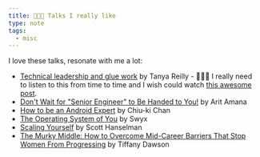 ```yaml
---
title: 👩🏾‍🏫 Talks I really like
type: note
tags:
  - misc
---
```


I love these talks, resonate with me a lot:

- [Technical leadership and glue work](https://www.youtube.com/watch?v=KClAPipnKqw) by Tanya Reilly - 👩🏾‍💻 I really need to listen to this from time to time and I wish could watch [this awesome post](https://noidea.dog/#/impostor/).
- [Don't Wait for "Senior Engineer" to Be Handed to You!](https://www.youtube.com/watch?v=pe5fb4t_JDw) by Arit Amana
- [How to be an Android Expert](https://www.youtube.com/watch?v=IMSY1uH4nT8) by Chiu-ki Chan
- [The Operating System of You](https://www.youtube.com/watch?v=D-Sj6jo4o1I) by Swyx
- [Scaling Yourself](https://www.youtube.com/watch?v=V4NJo2Mfvrc) by Scott Hanselman
- [The Murky Middle: How to Overcome Mid-Career Barriers That Stop Women From Progressing](https://www.youtube.com/watch?v=uHE9bzmxycg) by Tiffany Dawson
